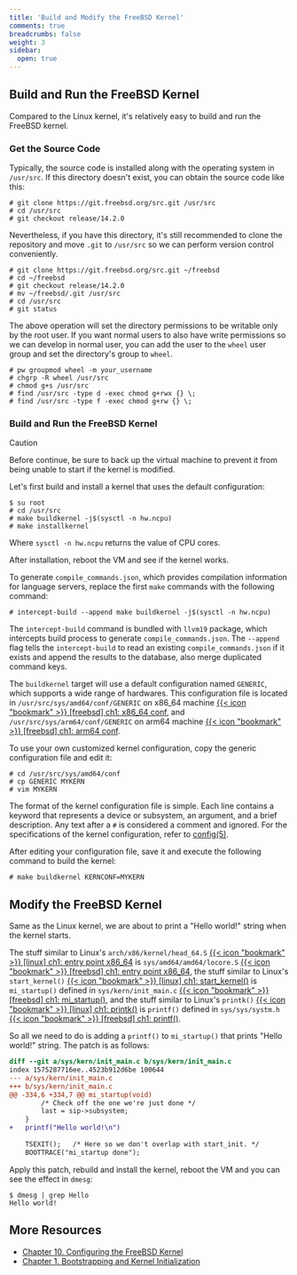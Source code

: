 ```yaml
---
title: 'Build and Modify the FreeBSD Kernel'
comments: true
breadcrumbs: false
weight: 3
sidebar:
  open: true
---
```


## Build and Run the FreeBSD Kernel

Compared to the Linux kernel, it's relatively easy to build and run the FreeBSD kernel.

### Get the Source Code

Typically, the source code is installed along with the operating system in `/usr/src`. If this directory doesn't exist, you can obtain the source code like this:

```
# git clone https://git.freebsd.org/src.git /usr/src
# cd /usr/src
# git checkout release/14.2.0
```

Nevertheless, if you have this directory, it's still recommended to clone the repository and move `.git` to `/usr/src` so we can perform version control conveniently.

```
# git clone https://git.freebsd.org/src.git ~/freebsd
# cd ~/freebsd
# git checkout release/14.2.0
# mv ~/freebsd/.git /usr/src
# cd /usr/src
# git status
```

The above operation will set the directory permissions to be writable only by the root user. If you want normal users to also have write permissions so we can develop in normal user, you can add the user to the `wheel` user group and set the directory's group to `wheel`.

```
# pw groupmod wheel -m your_username
# chgrp -R wheel /usr/src
# chmod g+s /usr/src
# find /usr/src -type d -exec chmod g+rwx {} \;
# find /usr/src -type f -exec chmod g+rw {} \;
```

### Build and Run the FreeBSD Kernel

> [!CAUTION]
> Before continue, be sure to back up the virtual machine to prevent it from being unable to start if the kernel is modified.

Let's first build and install a kernel that uses the default configuration:

```
$ su root
# cd /usr/src
# make buildkernel -j$(sysctl -n hw.ncpu)
# make installkernel
```

Where `sysctl -n hw.ncpu` returns the value of CPU cores.

After installation, reboot the VM and see if the kernel works.

To generate `compile_commands.json`, which provides compilation information for language servers, replace the first `make` commands with the following command:

```
# intercept-build --append make buildkernel -j$(sysctl -n hw.ncpu)
```

The `intercept-build` command is bundled with `llvm19` package, which intercepts build process to generate `compile_commands.json`. The `--append` flag tells the `intercept-build` to read an existing `compile_commands.json` if it exists and append the results to the database, also merge duplicated command keys.

The `buildkernel` target will use a default configuration named `GENERIC`, which supports a wide range of hardwares. This configuration file is located in `/usr/src/sys/amd64/conf/GENERIC` on x86\_64 machine [{{< icon "bookmark" >}} [freebsd] ch1: x86\_64 conf](https://github.com/freebsd/freebsd-src/blob/release/14.2.0/sys/amd64/conf/GENERIC#L1), and `/usr/src/sys/arm64/conf/GENERIC` on arm64 machine [{{< icon "bookmark" >}} [freebsd] ch1: arm64 conf](https://github.com/freebsd/freebsd-src/blob/release/14.2.0/sys/arm64/conf/GENERIC#L1).

To use your own customized kernel configuration, copy the generic configuration file and edit it:

```
# cd /usr/src/sys/amd64/conf
# cp GENERIC MYKERN
# vim MYKERN
```

The format of the kernel configuration file is simple. Each line contains a keyword that represents a device or subsystem, an argument, and a brief description. Any text after a `#` is considered a comment and ignored. For the specifications of the kernel configuration, refer to [config(5)](https://man.freebsd.org/cgi/man.cgi?query=config&sektion=5&format=html).

After editing your configuration file, save it and execute the following command to build the kernel:

```
# make buildkernel KERNCONF=MYKERN
```

## Modify the FreeBSD Kernel

Same as the Linux kernel, we are about to print a "Hello world!" string when the kernel starts.

The stuff similar to Linux's `arch/x86/kernel/head_64.S` [{{< icon "bookmark" >}} [linux] ch1: entry point x86\_64](https://github.com/torvalds/linux/blob/v6.12/arch/x86/kernel/head_64.S#L1) is `sys/amd64/amd64/locore.S` [{{< icon "bookmark" >}} [freebsd] ch1: entry point x86\_64](https://github.com/freebsd/freebsd-src/blob/release/14.2.0/sys/amd64/amd64/locore.S#L1),
the stuff similar to Linux's `start_kernel()` [{{< icon "bookmark" >}} [linux] ch1: start_kernel()](https://github.com/torvalds/linux/blob/v6.12/init/main.c#L903) is `mi_startup()` defined in `sys/kern/init_main.c` [{{< icon "bookmark" >}} [freebsd] ch1: mi_startup()](https://github.com/freebsd/freebsd-src/blob/release/14.2.0/sys/kern/init_main.c#L260),
and the stuff similar to Linux's `printk()` [{{< icon "bookmark" >}} [linux] ch1: printk()](https://github.com/torvalds/linux/blob/v6.12/include/linux/printk.h#L490) is `printf()` defined in `sys/sys/systm.h` [{{< icon "bookmark" >}} [freebsd] ch1: printf()](https://github.com/freebsd/freebsd-src/blob/release/14.2.0/sys/sys/systm.h#L223).

So all we need to do is adding a `printf()` to `mi_startup()` that prints "Hello world!" string. The patch is as follows:

```diff {filename="patch.diff"}
diff --git a/sys/kern/init_main.c b/sys/kern/init_main.c
index 1575287716ee..4523b912d6be 100644
--- a/sys/kern/init_main.c
+++ b/sys/kern/init_main.c
@@ -334,6 +334,7 @@ mi_startup(void)
 		/* Check off the one we're just done */
 		last = sip->subsystem;
 	}
+	printf("Hello world!\n")
 
 	TSEXIT();	/* Here so we don't overlap with start_init. */
 	BOOTTRACE("mi_startup done");
```

Apply this patch, rebuild and install the kernel, reboot the VM and you can see the effect in `dmesg`:

```shell
$ dmesg | grep Hello
Hello world!
```

## More Resources

- [Chapter 10. Configuring the FreeBSD Kernel](https://docs.freebsd.org/en/books/handbook/kernelconfig/)
- [Chapter 1. Bootstrapping and Kernel Initialization](https://docs.freebsd.org/en/books/arch-handbook/boot/)
